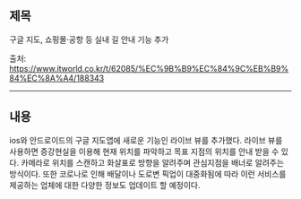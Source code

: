 ## 제목
구글 지도, 쇼핑몰·공항 등 실내 길 안내 기능 추가

출처: <https://www.itworld.co.kr/t/62085/%EC%9B%B9%EC%84%9C%EB%B9%84%EC%8A%A4/188343>
***
## 내용
ios와 안드로이드의 구글 지도앱에 새로운 기능인 라이브 뷰를 추가했다. 라이브 뷰를 사용하면 증강현실을 이용해 현재 위치를 파악하고 목표 지점의 위치를 안내 받을 수 있다. 카메라로 위치를 스캔하고 화살표로 방향을 알려주며 관심지점을 배너로 알려주는 방식이다. 또한 코로나로 인해 배달이나 도로변 픽업이 대중화됨에 따라 이런 서비스를 제공하는 업체에 대한 다양한 정보도 업데이트 할 예정이다.
